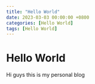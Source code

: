 ```yaml
---
title: "Hello World"
date: 2023-03-03 00:00:00 +0800
categories: [Hello World]
tags: [Hello World]
---
```



# Hello World 

Hi guys this is my personal blog
